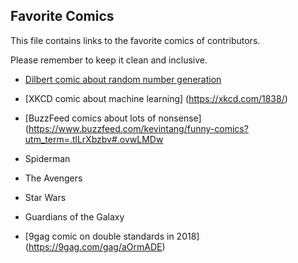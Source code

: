 ## Favorite Comics

This file contains links to the favorite comics of contributors.

Please remember to keep it clean and inclusive.

* [Dilbert comic about random number generation](http://dilbert.com/strip/2001-10-25)
* [XKCD comic about machine learning] (https://xkcd.com/1838/)
* [BuzzFeed comics about lots of nonsense] (https://www.buzzfeed.com/kevintang/funny-comics?utm_term=.tlLrXbzbv#.ovwLMDw

* Spiderman

* The Avengers

* Star Wars

* Guardians of the Galaxy
* [9gag comic on double standards in 2018] (https://9gag.com/gag/aOrmADE)
